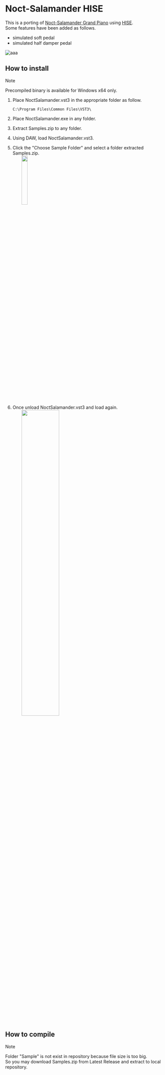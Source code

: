 # Noct-Salamander HISE
This is a porting of [Noct-Salamander Grand Piano](https://www.ir.isas.jaxa.jp/~cyamauch/NoctSalamanderGrandPiano/) using [HISE](https://hise.dev/).\
Some features have been added as follows.
- simulated soft pedal
- simulated half damper pedal

![aaa](https://github.com/user-attachments/assets/d041fc01-c528-456f-918f-d8bad77e5d16)

## How to install
> [!NOTE]
> Precompiled binary is available for Windows x64 only.

1. Place NoctSalamander.vst3 in the appropriate folder as follow.
   ```
   C:\Program Files\Common Files\VST3\
   ```
2. Place NoctSalamander.exe in any folder.
3. Extract Samples.zip to any folder.
4. Using DAW, load NoctSalamander.vst3.
5. Click the "Choose Sample Folder" and select a folder extracted Samples.zip.\
　　<img src="https://github.com/user-attachments/assets/8994c856-ffbf-4050-861f-12c5ae0a2a8b" width="20%">

6. Once unload NoctSalamander.vst3 and load again.\
　　<img src="https://github.com/user-attachments/assets/8ddfa36c-2f60-4234-be3d-2948efc81238" width="50%">

## How to compile
> [!NOTE]
> Folder "Sample" is not exist in repository because file size is too big.\
> So you may download Samples.zip from Latest Release and extract to local repository.

